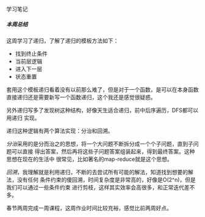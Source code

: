 学习笔记

##### 本周总结

这周学习了递归，了解了递归的模板方法如下：

- 找到终止条件
- 当前层逻辑
- 进入下一层
- 状态重置  

套用这个模板递归看着没有以前那么难了，但是对于一个函数，是可以在本身函数
直接递归还是需要新写一个函数递归，这个我还是感觉很疑惑。

另外递归写多了发现树这种结构，好像天生适合递归，前中后序遍历，DFS都可以用递归
实现。

递归这种逻辑有两个算法实现：分治和回溯。

*分治*采用的是分而治之的思想，将一个大问题不断拆分成一个个子问题，直到子问题可以直接
得出答案，然后再将这些子问题答案组装起来，得到最终答案。这种思想在现在的生活中
很常见，比如著名的map-reduce就是这个思想。

*回溯*，我理解就是利用递归，不断的去尝试所有可能的解法，知道找到想要的解法，没有任何
条件约束的傻回溯，时间复杂度是非常高的，好像是O(2^n)，但是我们可以通过一些条件约束
进行剪枝，这样其实效率会高很多，和正常迭代差不多。

春节两周完成一周课程，这周作业时间比较充裕，感觉比前两周好点。


